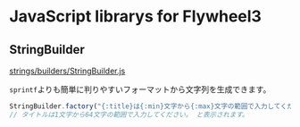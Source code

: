 # JavaScript librarys for Flywheel3

## StringBuilder

[strings/builders/StringBuilder.js](https://github.com/fw3/js/blob/preopen/strings/builders/StringBuilder.js)

`sprintf`よりも簡単に判りやすいフォーマットから文字列を生成できます。

```javascript
StringBuilder.factory("{:title}は{:min}文字から{:max}文字の範囲で入力してください。", {title: "タイトル"}).build({min: 1, max: 64}).build();
// タイトルは1文字から64文字の範囲で入力してください。 と表示されます。
```
